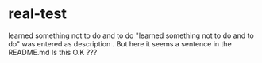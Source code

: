 # real-test

learned something not to do and to do
"learned something not to do and to do" was entered as description . But
here it seems a sentence in the README.md 
Is this O.K ???
